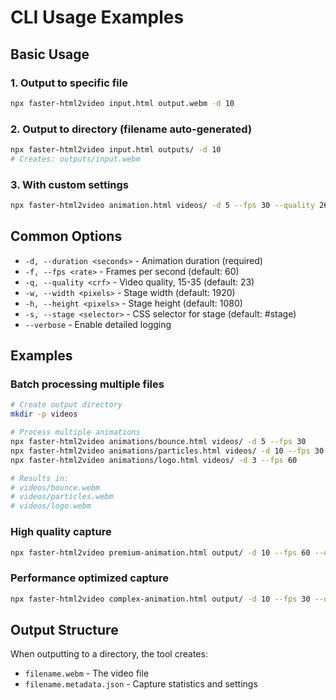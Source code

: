 # CLI Usage Examples

## Basic Usage

### 1. Output to specific file
```bash
npx faster-html2video input.html output.webm -d 10
```

### 2. Output to directory (filename auto-generated)
```bash
npx faster-html2video input.html outputs/ -d 10
# Creates: outputs/input.webm
```

### 3. With custom settings
```bash
npx faster-html2video animation.html videos/ -d 5 --fps 30 --quality 26
```

## Common Options

- `-d, --duration <seconds>` - Animation duration (required)
- `-f, --fps <rate>` - Frames per second (default: 60)
- `-q, --quality <crf>` - Video quality, 15-35 (default: 23)
- `-w, --width <pixels>` - Stage width (default: 1920)
- `-h, --height <pixels>` - Stage height (default: 1080)
- `-s, --stage <selector>` - CSS selector for stage (default: #stage)
- `--verbose` - Enable detailed logging

## Examples

### Batch processing multiple files
```bash
# Create output directory
mkdir -p videos

# Process multiple animations
npx faster-html2video animations/bounce.html videos/ -d 5 --fps 30
npx faster-html2video animations/particles.html videos/ -d 10 --fps 30
npx faster-html2video animations/logo.html videos/ -d 3 --fps 60

# Results in:
# videos/bounce.webm
# videos/particles.webm
# videos/logo.webm
```

### High quality capture
```bash
npx faster-html2video premium-animation.html output/ -d 10 --fps 60 --quality 18
```

### Performance optimized capture
```bash
npx faster-html2video complex-animation.html output/ -d 10 --fps 30 --quality 26
```

## Output Structure

When outputting to a directory, the tool creates:
- `filename.webm` - The video file
- `filename.metadata.json` - Capture statistics and settings